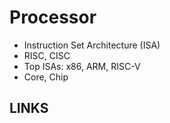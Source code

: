 # Processor

* Instruction Set Architecture (ISA)
* RISC, CISC
* Top ISAs: x86, ARM, RISC-V
* Core, Chip

## LINKS





